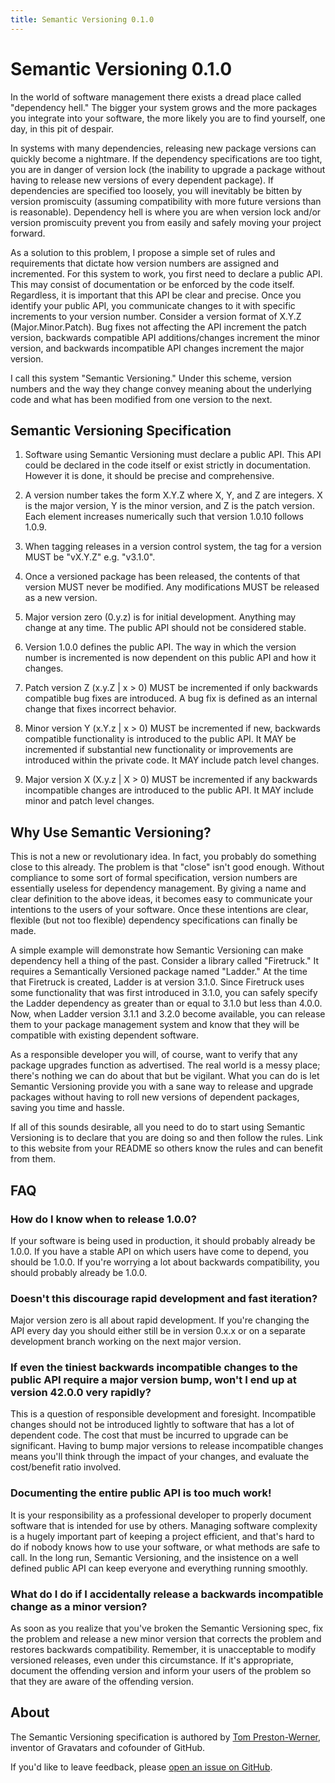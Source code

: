 ```yaml
---
title: Semantic Versioning 0.1.0
---
```


# Semantic Versioning 0.1.0

In the world of software management there exists a dread place called
"dependency hell." The bigger your system grows and the more packages you
integrate into your software, the more likely you are to find yourself, one day,
in this pit of despair.

In systems with many dependencies, releasing new package versions can quickly
become a nightmare. If the dependency specifications are too tight, you are in
danger of version lock (the inability to upgrade a package without having to
release new versions of every dependent package). If dependencies are specified
too loosely, you will inevitably be bitten by version promiscuity (assuming
compatibility with more future versions than is reasonable). Dependency hell is
where you are when version lock and/or version promiscuity prevent you from
easily and safely moving your project forward.

As a solution to this problem, I propose a simple set of rules and requirements
that dictate how version numbers are assigned and incremented. For this system
to work, you first need to declare a public API. This may consist of
documentation or be enforced by the code itself. Regardless, it is important
that this API be clear and precise. Once you identify your public API, you
communicate changes to it with specific increments to your version number.
Consider a version format of X.Y.Z (Major.Minor.Patch). Bug fixes not affecting
the API increment the patch version, backwards compatible API additions/changes
increment the minor version, and backwards incompatible API changes increment
the major version.

I call this system "Semantic Versioning." Under this scheme, version numbers and
the way they change convey meaning about the underlying code and what has been
modified from one version to the next.

## Semantic Versioning Specification

1. Software using Semantic Versioning must declare a public API. This API could
   be declared in the code itself or exist strictly in documentation. However it
   is done, it should be precise and comprehensive.

1. A version number takes the form X.Y.Z where X, Y, and Z are integers. X is
   the major version, Y is the minor version, and Z is the patch version. Each
   element increases numerically such that version 1.0.10 follows 1.0.9.

1. When tagging releases in a version control system, the tag for a version MUST
   be "vX.Y.Z" e.g. "v3.1.0".

1. Once a versioned package has been released, the contents of that version MUST
   never be modified. Any modifications MUST be released as a new version.

1. Major version zero (0.y.z) is for initial development. Anything may change at
   any time. The public API should not be considered stable.

1. Version 1.0.0 defines the public API. The way in which the version number is
   incremented is now dependent on this public API and how it changes.

1. Patch version Z (x.y.Z | x > 0) MUST be incremented if only backwards
   compatible bug fixes are introduced. A bug fix is defined as an internal
   change that fixes incorrect behavior.

1. Minor version Y (x.Y.z | x > 0) MUST be incremented if new, backwards
   compatible functionality is introduced to the public API. It MAY be
   incremented if substantial new functionality or improvements are introduced
   within the private code. It MAY include patch level changes.

1. Major version X (X.y.z | X > 0) MUST be incremented if any backwards
   incompatible changes are introduced to the public API. It MAY include minor
   and patch level changes.

## Why Use Semantic Versioning?

This is not a new or revolutionary idea. In fact, you probably do something
close to this already. The problem is that "close" isn't good enough. Without
compliance to some sort of formal specification, version numbers are essentially
useless for dependency management. By giving a name and clear definition to the
above ideas, it becomes easy to communicate your intentions to the users of your
software. Once these intentions are clear, flexible (but not too flexible)
dependency specifications can finally be made.

A simple example will demonstrate how Semantic Versioning can make dependency
hell a thing of the past. Consider a library called "Firetruck." It requires a
Semantically Versioned package named "Ladder." At the time that Firetruck is
created, Ladder is at version 3.1.0. Since Firetruck uses some functionality
that was first introduced in 3.1.0, you can safely specify the Ladder dependency
as greater than or equal to 3.1.0 but less than 4.0.0. Now, when Ladder version
3.1.1 and 3.2.0 become available, you can release them to your package
management system and know that they will be compatible with existing dependent
software.

As a responsible developer you will, of course, want to verify that any package
upgrades function as advertised. The real world is a messy place; there's
nothing we can do about that but be vigilant. What you can do is let Semantic
Versioning provide you with a sane way to release and upgrade packages without
having to roll new versions of dependent packages, saving you time and hassle.

If all of this sounds desirable, all you need to do to start using Semantic
Versioning is to declare that you are doing so and then follow the rules. Link
to this website from your README so others know the rules and can benefit from
them.

## FAQ

### How do I know when to release 1.0.0?

If your software is being used in production, it should probably already be
1.0.0. If you have a stable API on which users have come to depend, you should
be 1.0.0. If you're worrying a lot about backwards compatibility, you should
probably already be 1.0.0.

### Doesn't this discourage rapid development and fast iteration?

Major version zero is all about rapid development. If you're changing the API
every day you should either still be in version 0.x.x or on a separate
development branch working on the next major version.

### If even the tiniest backwards incompatible changes to the public API require a major version bump, won't I end up at version 42.0.0 very rapidly?

This is a question of responsible development and foresight. Incompatible
changes should not be introduced lightly to software that has a lot of dependent
code. The cost that must be incurred to upgrade can be significant. Having to
bump major versions to release incompatible changes means you'll think through
the impact of your changes, and evaluate the cost/benefit ratio involved.

### Documenting the entire public API is too much work!

It is your responsibility as a professional developer to properly document
software that is intended for use by others. Managing software complexity is a
hugely important part of keeping a project efficient, and that's hard to do if
nobody knows how to use your software, or what methods are safe to call. In the
long run, Semantic Versioning, and the insistence on a well defined public API
can keep everyone and everything running smoothly.

### What do I do if I accidentally release a backwards incompatible change as a minor version?

As soon as you realize that you've broken the Semantic Versioning spec, fix the
problem and release a new minor version that corrects the problem and restores
backwards compatibility. Remember, it is unacceptable to modify versioned
releases, even under this circumstance. If it's appropriate, document the
offending version and inform your users of the problem so that they are aware of
the offending version.

## About

The Semantic Versioning specification is authored by
[Tom Preston-Werner](http://tom.preston-werner.com), inventor of Gravatars and
cofounder of GitHub.

If you'd like to leave feedback, please
[open an issue on GitHub](https://github.com/mojombo/semver.org/issues).
